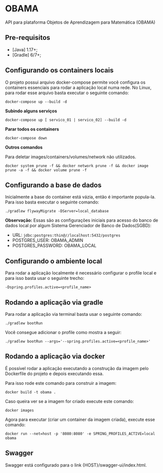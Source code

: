# OBAMA
API para plataforma Objetos de Aprendizagem para Matemática (OBAMA)

## Pre-requisitos
* [Java] 1.17+;
* [Gradle] 6/7+;

## Configurando os containers locais

O projeto possui arquivo docker-compose permite você configura os containers essenciais para rodar a aplicação local numa rede. No Linux, para rodar esse arquivo basta executar o seguinte comando:

```shell
docker-compose up --build -d
```

**Subindo alguns serviços**

```shell
docker-compose up [ servico_01 | servico_02] --build -d
```

**Parar todos os containers**

```shell
docker-compose down
```

**Outros comandos**

Para deletar images/containers/volumes/network não utilizados.

```shell
docker system prune -f && docker network prune -f && docker image prune -a -f && docker volume prune -f
```

## Configurando a base de dados

Inicialmente a base do container está vázia, então é importante popula-la. Para isso basta executar o seguinte comando:

```shell
./gradlew flywayMigrate -DServer=local_database
```

**Observação:** Essas são as configurações iniciais para acesso do banco de dados local por algum Sistema Gerenciador de Banco de Dados(SGBD):
* URL: ``` jdbc:postgres:thin@//localhost:5432/postgres ```
* POSTGRES_USER: OBAMA_ADMIN
* POSTGRES_PASSWORD: OBAMA_LOCAL

## Configurando o ambiente local

Para rodar a aplicação localmente é necessário configurar o profile local e para isso basta usar o seguinte trecho:

```
-Dspring.profiles.active=<profile_name>
```

## Rodando a aplicação via gradle

Para rodar a aplicação via terminal basta usar o seguinte comando:

```
./gradlew bootRun
```

Você consegue adicionar o profile como mostra a seguir:

```
./gradlew bootRun --args='--spring.profiles.active=<profile_name>'
```

## Rodando a aplicação via docker

É possível rodar a aplicação executando a construção da imagem pelo Dockerfile do projeto e depois executando essa.

Para isso rode este comando para construir a imagem:

```
docker build -t obama .
```

Caso queira ver se a imagem for criado execute este comando:

```
docker images
```

Agora para executar (criar um container da imagem criada), execute esse comando:

```
docker run --net=host -p '8080:8080' -e SPRING_PROFILES_ACTIVE=local obama
```

## Swagger

Swagger está configurado para o link {HOST}/swagger-ui/index.html.

